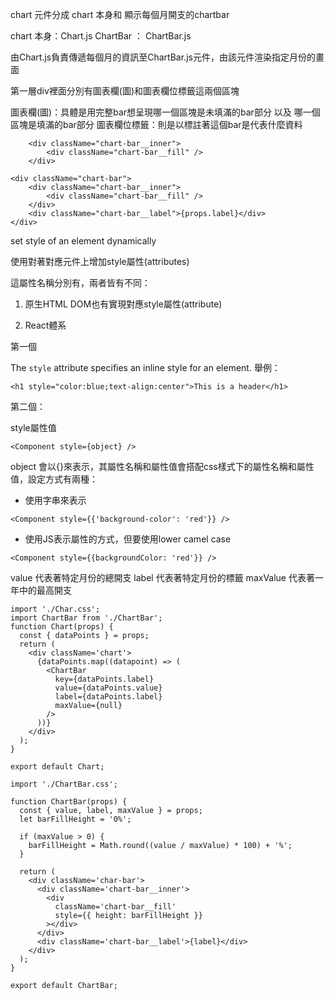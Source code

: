 

chart 元件分成 chart 本身和 顯示每個月開支的chartbar

chart 本身：Chart.js
ChartBar ： ChartBar.js


由Chart.js負責傳遞每個月的資訊至ChartBar.js元件，由該元件渲染指定月份的畫面



第一層div裡面分別有圖表欄(圖)和圖表欄位標籤這兩個區塊

圖表欄(圖)：具體是用完整bar想呈現哪一個區塊是未填滿的bar部分 以及 哪一個區塊是填滿的bar部分
圖表欄位標籤：則是以標註著這個bar是代表什麼資料
```
	<div className="chart-bar__inner">
		<div className="chart-bar__fill" />
	</div>
```


```
<div className="chart-bar">
	<div className="chart-bar__inner">
		<div className="chart-bar__fill" />
	</div>
	<div className="chart-bar__label">{props.label}</div>
</div>
```


set style of an element dynamically

使用對著對應元件上增加style屬性(attributes)

  

這屬性名稱分別有，兩者皆有不同：

1.  原生HTML DOM也有實現對應style屬性(attribute)
    
2.  React體系
    

  

第一個

The `style` attribute specifies an inline style for an element. 舉例：

`<h1 style="color:blue;text-align:center">This is a header</h1>`

  

第二個：

style屬性值

`<Component style={object} />`

  

object 會以{}來表示，其屬性名稱和屬性值會搭配css樣式下的屬性名稱和屬性值，設定方式有兩種：

- 使用字串來表示
```
<Component style={{'background-color': 'red'}} />
```
- 使用JS表示屬性的方式，但要使用lower camel case
```
<Component style={{backgroundColor: 'red'}} />
```


value 代表著特定月份的總開支
label 代表著特定月份的標籤
maxValue 代表著一年中的最高開支


```
import './Char.css';
import ChartBar from './ChartBar';
function Chart(props) {
  const { dataPoints } = props;
  return (
    <div className='chart'>
      {dataPoints.map((datapoint) => (
        <ChartBar
          key={dataPoints.label}
          value={dataPoints.value}
          label={dataPoints.label}
          maxValue={null}
        />
      ))}
    </div>
  );
}

export default Chart;

```


```
import './ChartBar.css';

function ChartBar(props) {
  const { value, label, maxValue } = props;
  let barFillHeight = '0%';

  if (maxValue > 0) {
    barFillHeight = Math.round((value / maxValue) * 100) + '%';
  }

  return (
    <div className='char-bar'>
      <div className='chart-bar__inner'>
        <div
          className='chart-bar__fill'
          style={{ height: barFillHeight }}
        ></div>
      </div>
      <div className='chart-bar__label'>{label}</div>
    </div>
  );
}

export default ChartBar;
```
